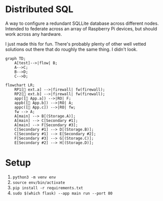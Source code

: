 # Distributed SQL

A way to configure a redundant SQLLite database across different nodes.
Intended to federate across an array of Raspberry Pi devices, but should
work across any hardware.

I just made this for fun. There's probably plenty of other well vetted
solutions out there that do roughly the same thing. I didn't look. 

```mermaid
graph TD;
    A[test]-->|flow| B;
    A-->C;
    B-->D;
    C-->D;
```

```mermaid
flowchart LR;
    RP1[🍓 ext.a] -->|firewall| fw(firewall);
    RP2[🍓 ext.b] -->|firewall| fw(firewall);
    app([📱 App.a]) -->|RO| F;
    appb([📱 App.b]) -->|RO| A;
    appc([📱 App.c]) -->|RO| fw;
    fw --> A;
    A[main] --> B[(Storage.A)];
    A[main] --> C[Secondary #1];
    A[main] --> F[Secondary #3];
    C[Secondary #1] --> D[(Storage.B)];
    C[Secondary #1] --> E[Secondary #2];
    F[Secondary #3] --> G[(Storage.C)];
    E[Secondary #2] --> H[(Storage.D)];
```

# Setup

1. `python3 -m venv env`
1. `source env/bin/activate`
1. `pip install -r requirements.txt`
1. `sudo $(which flask) --app main run --port 80`
